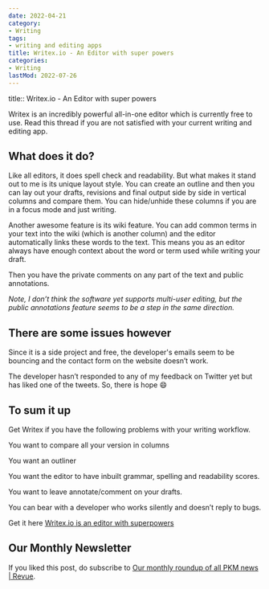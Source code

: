 ```yaml
---
date: 2022-04-21
category:
- Writing
tags:
- writing and editing apps
title: Writex.io - An Editor with super powers
categories:
- Writing
lastMod: 2022-07-26
---
```

title:: Writex.io - An Editor with super powers

Writex is an incredibly powerful all-in-one editor which is currently free to use. Read this thread if you are not satisfied with your current writing and editing app.

## What does it do?

Like all editors, it does spell check and readability. But what makes it stand out to me is its unique layout style. You can create an outline and then you can lay out your drafts, revisions and final output side by side in vertical columns and compare them. You can hide/unhide these columns if you are in a focus mode and just writing.

Another awesome feature is its wiki feature. You can add common terms in your text into the wiki (which is another column) and the editor automatically links these words to the text. This means you as an editor always have enough context about the word or term used while writing your draft.

Then you have the private comments on any part of the text and public annotations.

*Note, I don’t think the software yet supports multi-user editing, but the public annotations feature seems to be a step in the same direction.*

## There are some issues however

Since it is a side project and free, the developer's emails seem to be bouncing and the contact form on the website doesn’t work.

The developer hasn’t responded to any of my feedback on Twitter yet but has liked one of the tweets. So, there is hope 😄

## To sum it up

Get Writex if you have the following problems with your writing workflow.



You want to compare all your version in columns



You want an outliner



You want the editor to have inbuilt grammar, spelling and readability scores.



You want to leave annotate/comment on your drafts.

You can bear with a developer who works silently and doesn’t reply to bugs.

Get it here [Writex.io](http://writex.io/)[ is an editor with superpowers](https://writex.io/)



## Our Monthly Newsletter

If you liked this post, do subscribe to  [Our monthly roundup of all PKM news | Revue](https://www.getrevue.co/profile/pkmone).
